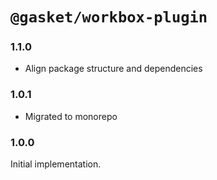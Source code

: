 # `@gasket/workbox-plugin`

### 1.1.0

- Align package structure and dependencies

### 1.0.1

- Migrated to monorepo

### 1.0.0

 Initial implementation.

